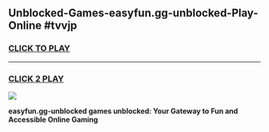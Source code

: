 
## Unblocked-Games-easyfun.gg-unblocked-Play-Online #tvvjp
<h3>
<a href="https://news.freeplayer.one?title=easyfun.gg-unblocked&ref=3">CLICK TO PLAY</a></h3>
<hr>

<h3>
<a href="https://news.freeplayer.one?title=easyfun.gg-unblocked&ref=3">CLICK 2 PLAY</a>
  
</h3>

<a href="https://news.freeplayer.one?title=easyfun.gg-unblocked&ref=3"><img src="https://clearcache.store/games.png"></a>


**easyfun.gg-unblocked games unblocked: Your Gateway to Fun and Accessible Online Gaming**
